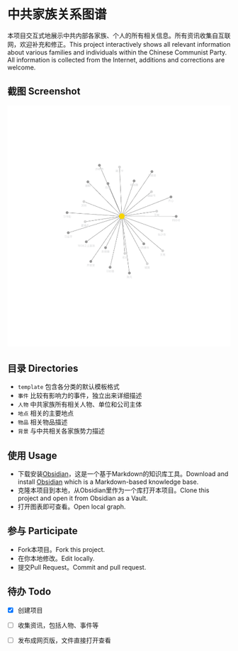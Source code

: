 # 中共家族关系图谱

本项目交互式地展示中共内部各家族、个人的所有相关信息。所有资讯收集自互联网，欢迎补充和修正。This project interactively shows all relevant information about various families and individuals within the Chinese Communist Party. All information is collected from the Internet, additions and corrections are welcome.

## 截图 Screenshot

![](assets/20211214143331.png)

## 目录 Directories

- `template` 包含各分类的默认模板格式
- `事件` 比较有影响力的事件，独立出来详细描述
- `人物` 中共家族所有相关人物、单位和公司主体
- `地点` 相关的主要地点
- `物品` 相关物品描述
- `背景` 与中共相关各家族势力描述

## 使用 Usage

- 下载安装[Obsidian](https://obsidian.md/)，这是一个基于Markdown的知识库工具。Download and install [Obsidian](https://obsidian.md/) which is a Markdown-based knowledge base.
- 克隆本项目到本地，从Obsidian里作为一个库打开本项目。Clone this project and open it from Obsidian as a Vault.
- 打开图表即可查看。Open local graph.

## 参与 Participate

- Fork本项目。Fork this project.
- 在你本地修改。Edit locally.
- 提交Pull Request。Commit and pull request.

## 待办 Todo

- [x] 创建项目
- [ ] 收集资讯，包括人物、事件等
- [ ] 发布成网页版，文件直接打开查看

